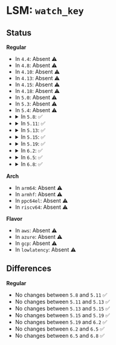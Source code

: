 # LSM: <code>watch_key</code>

## Status
<b>Regular</b>
<ul>
<li>
In <code>4.4</code>: Absent ⚠️
</li>
<li>
In <code>4.8</code>: Absent ⚠️
</li>
<li>
In <code>4.10</code>: Absent ⚠️
</li>
<li>
In <code>4.13</code>: Absent ⚠️
</li>
<li>
In <code>4.15</code>: Absent ⚠️
</li>
<li>
In <code>4.18</code>: Absent ⚠️
</li>
<li>
In <code>5.0</code>: Absent ⚠️
</li>
<li>
In <code>5.3</code>: Absent ⚠️
</li>
<li>
In <code>5.4</code>: Absent ⚠️
</li>
<li>
<details>
<summary>In <code>5.8</code>: ✅</summary>

```c
int security_watch_key(struct key *key);
```
</details>
</li>
<li>
<details>
<summary>In <code>5.11</code>: ✅</summary>

```c
int security_watch_key(struct key *key);
```
</details>
</li>
<li>
<details>
<summary>In <code>5.13</code>: ✅</summary>

```c
int security_watch_key(struct key *key);
```
</details>
</li>
<li>
<details>
<summary>In <code>5.15</code>: ✅</summary>

```c
int security_watch_key(struct key *key);
```
</details>
</li>
<li>
<details>
<summary>In <code>5.19</code>: ✅</summary>

```c
int security_watch_key(struct key *key);
```
</details>
</li>
<li>
<details>
<summary>In <code>6.2</code>: ✅</summary>

```c
int security_watch_key(struct key *key);
```
</details>
</li>
<li>
<details>
<summary>In <code>6.5</code>: ✅</summary>

```c
int security_watch_key(struct key *key);
```
</details>
</li>
<li>
<details>
<summary>In <code>6.8</code>: ✅</summary>

```c
int security_watch_key(struct key *key);
```
</details>
</li>
</ul>
<b>Arch</b>
<ul>
<li>
In <code>arm64</code>: Absent ⚠️
</li>
<li>
In <code>armhf</code>: Absent ⚠️
</li>
<li>
In <code>ppc64el</code>: Absent ⚠️
</li>
<li>
In <code>riscv64</code>: Absent ⚠️
</li>
</ul>
<b>Flavor</b>
<ul>
<li>
In <code>aws</code>: Absent ⚠️
</li>
<li>
In <code>azure</code>: Absent ⚠️
</li>
<li>
In <code>gcp</code>: Absent ⚠️
</li>
<li>
In <code>lowlatency</code>: Absent ⚠️
</li>
</ul>

## Differences
<b>Regular</b>
<ul>
<li>
No changes between <code>5.8</code> and <code>5.11</code> ✅
</li>
<li>
No changes between <code>5.11</code> and <code>5.13</code> ✅
</li>
<li>
No changes between <code>5.13</code> and <code>5.15</code> ✅
</li>
<li>
No changes between <code>5.15</code> and <code>5.19</code> ✅
</li>
<li>
No changes between <code>5.19</code> and <code>6.2</code> ✅
</li>
<li>
No changes between <code>6.2</code> and <code>6.5</code> ✅
</li>
<li>
No changes between <code>6.5</code> and <code>6.8</code> ✅
</li>
</ul>

